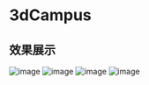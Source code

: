 # 3dCampus

## 效果展示
![image](https://user-images.githubusercontent.com/102418077/235478442-c4a312f6-23d8-4f06-9e5a-1f6539ad40ca.png)
![image](https://user-images.githubusercontent.com/102418077/235478806-4f7a05c3-877d-47f8-bfb6-3ee9f840502c.png)
![image](https://user-images.githubusercontent.com/102418077/235478957-5f426711-fc5e-4274-966b-07f7d636f029.png)
![image](https://user-images.githubusercontent.com/102418077/235479034-54cc9624-8361-4ea4-b376-a04522bae995.png)
